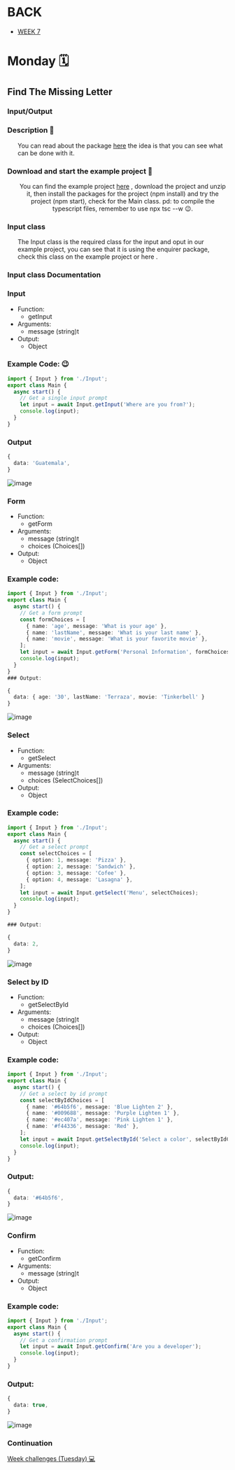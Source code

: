 # BACK 
<ul>
<li><a href="https://github.com/Lesdith/core-code-from-scratch-readme/blob/main/Weeks/Week%207%20Typescript/Week%207.md"> WEEK 7 </a> </li>
</ul>

# Monday 🗓️
## Find The Missing Letter

### Input/Output

### Description 📖
<ul>
  You can read about the package <a href="https://www.npmjs.com/package/enquirer">here</a> the idea is that you can see what can be done with it.
</ul>

### Download and start the example project 📖
<ul>
  <center>
  You can find the example project <a href="https://github.com/corecodeio/devguide-from-scratch-2022-   02/blob/main/src/technologies/2022/week07/exercises/e00/desc/assets/inout.zip">here</a> , download the project and unzip it, then install the packages for the project (npm install) and try the project (npm start), check for the Main class. pd: to compile the typescript files, remember to use npx tsc --w 😉.
  </center>
</ul>

###  Input class 
<ul> 
    The Input class is the required class for the input and oput in our example project, you can see that it is using the enquirer package, check this class on the example project or <a href"https://github.com/corecodeio/devguide-from-scratch-2022-02/blob/main/src/technologies/2022/week07/exercises/e00/desc/assets/Input.ts"> here </a>.
</ul>

###  Input class Documentation
### Input
<ul> 
  <li>
    Function: 
    <ul>
      <li> 
      getInput
      </li>
    </ul>
  </li>
  <li>
  Arguments: 
    <ul>
      <li> 
     message (string)t
      </li>
    </ul>
  </li>
   <li>
  Output: 
    <ul>
      <li> 
        Object
      </li>
    </ul>
  </li>
</ul> 



### Example Code: 😉
```Typescript
import { Input } from './Input';
export class Main {
  async start() {
    // Get a single input prompt
    let input = await Input.getInput('Where are you from?');
    console.log(input);
  }
}
```
### Output

```Typescript
{
  data: 'Guatemala',
}
```

![image](https://github.com/Lesdith/core-code-from-scratch-readme/blob/main/Weeks/Week%207%20Typescript/Guatemala.gif)


### Form
<ul> 
  <li>
    Function: 
    <ul>
      <li> 
      getForm
      </li>
    </ul>
  </li>
  <li>
  Arguments: 
    <ul>
      <li> 
     message (string)t
      </li>
      <li> 
        choices (Choices[])
      </li>
    </ul>
  </li>
   <li>
  Output: 
    <ul>
      <li> 
        Object
      </li>
    </ul>
  </li>
</ul>

### Example code:
```typescript 
import { Input } from './Input';
export class Main {
  async start() {
    // Get a form prompt
    const formChoices = [
      { name: 'age', message: 'What is your age' },
      { name: 'lastName', message: 'What is your last name' },
      { name: 'movie', message: 'What is your favorite movie' },
    ];
    let input = await Input.getForm('Personal Information', formChoices);
    console.log(input);
  }
}
### Output:

```

```Typescript 
{
  data: { age: '30', lastName: 'Terraza', movie: 'Tinkerbell' }
}
```

![image](https://github.com/Lesdith/core-code-from-scratch-readme/blob/main/Weeks/Week%207%20Typescript/Information.gif)


### Select
<ul> 
  <li>
    Function: 
    <ul>
      <li> 
      getSelect
      </li>
    </ul>
  </li>
  <li>
  Arguments: 
    <ul>
      <li> 
     message (string)t
      </li>
      <li> 
        choices (SelectChoices[])
      </li>
    </ul>
  </li>
   <li>
  Output: 
    <ul>
      <li> 
        Object
      </li>
    </ul>
  </li>
</ul>

### Example code:
```typescript 
import { Input } from './Input';
export class Main {
  async start() {
    // Get a select prompt
    const selectChoices = [
      { option: 1, message: 'Pizza' },
      { option: 2, message: 'Sandwich' },
      { option: 3, message: 'Cofee' },
      { option: 4, message: 'Lasagna' },
    ];
    let input = await Input.getSelect('Menu', selectChoices);
    console.log(input);
  }
}

### Output:
```

```Typescript 
{
  data: 2,
}
```

![image](https://github.com/Lesdith/core-code-from-scratch-readme/blob/main/Weeks/Week%207%20Typescript/Menu.gif)



### Select by ID
<ul> 
  <li>
    Function: 
    <ul>
      <li> 
      getSelectById
      </li>
    </ul>
  </li>
  <li>
  Arguments: 
    <ul>
      <li> 
     message (string)t
      </li>
      <li> 
        choices (Choices[])
      </li>
    </ul>
  </li>
   <li>
  Output: 
    <ul>
      <li> 
        Object
      </li>
    </ul>
  </li>
</ul>

### Example code:
```typescript 
import { Input } from './Input';
export class Main {
  async start() {
    // Get a select by id prompt
    const selectByIdChoices = [
      { name: '#64b5f6', message: 'Blue Lighten 2' },
      { name: '#009688', message: 'Purple Lighten 1' },
      { name: '#ec407a', message: 'Pink Lighten 1' },
      { name: '#f44336', message: 'Red' },
    ];
    let input = await Input.getSelectById('Select a color', selectByIdChoices);
    console.log(input);
  }
}
```
 ### Output:
```Typescript 
{
  data: '#64b5f6',
}
```

![image](https://github.com/Lesdith/core-code-from-scratch-readme/blob/main/Weeks/Week%207%20Typescript/Color.gif)



### Confirm
<ul> 
  <li>
    Function: 
    <ul>
      <li> 
      getConfirm
      </li>
    </ul>
  </li>
  <li>
  Arguments: 
    <ul>
      <li> 
     message (string)t
      </li>
    </ul>
  </li>
   <li>
  Output: 
    <ul>
      <li> 
        Object
      </li>
    </ul>
  </li>
</ul>

### Example code:
```typescript 
import { Input } from './Input';
export class Main {
  async start() {
    // Get a confirmation prompt
    let input = await Input.getConfirm('Are you a developer');
    console.log(input);
  }
}
```
 ### Output:
```Typescript 
{
  data: true,
}
```

![image](https://github.com/Lesdith/core-code-from-scratch-readme/blob/main/Weeks/Week%207%20Typescript/Developer.gif)


### Continuation

<a href="https://github.com/Lesdith/core-code-from-scratch-readme/blob/main/Weeks/Week%207%20Typescript/Week%20challenges%20(Tuesday).md"> Week challenges (Tuesday) 💻
</a>
